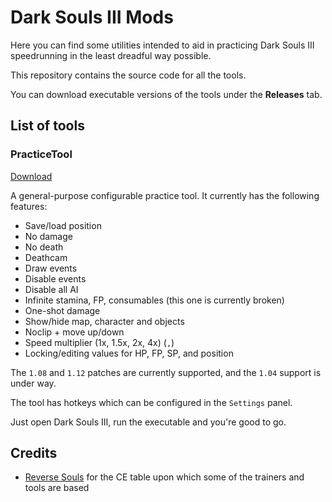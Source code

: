 # Dark Souls III Mods

Here you can find some utilities intended to aid in practicing Dark Souls III speedrunning in the least dreadful way possible.

This repository contains the source code for all the tools. 

You can download executable versions of the tools under the **Releases** tab.

## List of tools

### PracticeTool

[Download](https://github.com/veeenu/DarkSoulsIII-Mods/releases/download/0.0.5-alpha/PracticeTool.zip)

A general-purpose configurable practice tool. It currently has the following features:

- Save/load position
- No damage
- No death
- Deathcam
- Draw events
- Disable events
- Disable all AI
- Infinite stamina, FP, consumables (this one is currently broken)
- One-shot damage
- Show/hide map, character and objects
- Noclip + move up/down
- Speed multiplier (1x, 1.5x, 2x, 4x) (`,`)
- Locking/editing values for HP, FP, SP, and position

The `1.08` and `1.12` patches are currently supported, and the `1.04` support is under way.

The tool has hotkeys which can be configured in the `Settings` panel.

Just open Dark Souls III, run the executable and you're good to go.

## Credits

- [Reverse Souls](https://github.com/igromanru/Dark-Souls-III-Cheat-Engine-Guide) for the CE table upon which some of the trainers and tools are based
